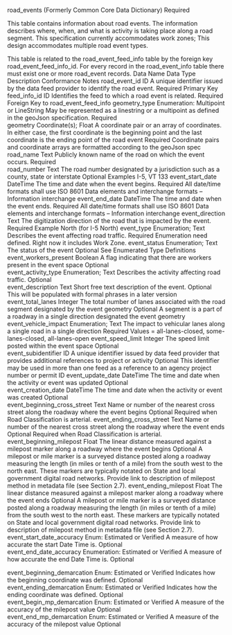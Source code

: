road_events (Formerly Common Core Data Dictionary)
Required

This table contains information about road events.  The information describes where, when, and what is activity is taking place along a road segment. This specification currently accommodates work zones; This design accommodates multiple road event types.

This table is related to the road_event_feed_info table by the foreign key road_event_feed_info_id.  For every record in the road_event_info table there must exist one or more road_event records.
Data Name	Data Type	Description	Conformance	Notes
road_event_id	ID	A unique identifier issued by the data feed provider to identify the road event.	Required	Primary Key
feed_info_id	ID	Identifies the feed to which a road event is related.	Required	Foreign Key to road_event_feed_info
geometry_type	Enumeration:
Multipoint or 
LineString	May be represented as a linestring or a multipoint as defined in the geoJson specification.	Required	
geometry	Coordinate(s);
Float	A coordinate pair or an array of coordinates.  In either case, the first coordinate is the beginning point and the last coordinate is the ending point of the road event	Required	Coordinate pairs and coordinate arrays are formatted according to the geoJson spec
road_name	Text	Publicly known name of the road on which the event occurs.	Required	
road_number	Text	The road number designated by a jurisdiction such as a county, state or interstate	Optional	Examples I-5, VT 133
event_start_date	DateTime	The time and date when the event begins.	Required	All date/time formats shall use ISO 8601 Data elements and interchange formats – Information interchange
event_end_date	DateTime	The time and date when the event ends.	Required	All date/time formats shall use ISO 8601 Data elements and interchange formats – Information interchange
event_direction	Text	The digitization direction of the road that is impacted by the event.	Required	Example North (for I-5 North)
event_type	Enumeration;
Text	Describes the event affecting road traffic.	Required	Enumeration need defined.  Right now it includes Work Zone.
event_status	Enumeration;
Text	The status of the event	Optional	See Enumerated Type Definitions
event_workers_present	Boolean	A flag indicating that there are workers present in the event space	Optional	
event_activity_type	Enumeration;
Text	Describes the activity affecting road traffic.	Optional	
event_description	Text	Short free text description of the event.	Optional	This will be populated with formal phrases in a later version
event_total_lanes	Integer	The total number of lanes associated with the road segment designated by the event geometry	Optional	A segment is a part of a roadway in a single direction designated the event geometry
event_vehicle_impact	Enumeration;
Text	The impact to vehicular lanes along a single road in a single direction	Required	Values = all-lanes-closed, some-lanes-closed, all-lanes-open
event_speed_limit	Integer	The speed limit posted within the event space	Optional	
event_subidentifier	ID	A unique identifier issued by data feed provider that provides additional references to project or activity	Optional	This identifier may be used in more
than one feed as a reference to an
agency project number or permit ID
event_update_date	DateTime	The time and date when the activity or event was updated	Optional	
event_creation_date	DateTime	The time and date when the activity or event was created	Optional	
event_beginning_cross_street	Text	Name or number of the nearest cross street along the roadway where the event begins	Optional	Required when Road
Classification is arterial.
event_ending_cross_street	Text	Name or number of the nearest cross street along the roadway where the event ends	Optional	Required when Road
Classification is arterial.
event_beginning_milepost	Float	The linear distance measured against a milepost marker along a roadway where the event begins	Optional	A milepost or mile marker is a surveyed distance posted along a roadway measuring the length (in miles or tenth of a mile) from the south west to the north east. These markers are typically notated on State and local government digital road networks. Provide link to description of milepost method in metadata file (see Section 2.7).
event_ending_milepost	Float	The linear distance measured against a milepost marker along a roadway where
the event ends	Optional	A milepost or mile marker is a surveyed distance posted along a roadway measuring the length (in miles or tenth of a mile) from the south west to the north east. These markers are typically notated on State and local government digital road
networks. Provide link to description of milepost method in metadata file (see Section 2.7).
event_start_date_accuracy	Enum:
Estimated or Verified	A measure of how accurate the start Date Time is.	Optional	
event_end_date_accuracy	Enumeration:
Estimated or Verified	A measure of how accurate the end Date Time is.	Optional 
	
event_beginning_demarcation	Enum:
Estimated or Verified	Indicates how the beginning coordinate was defined.	Optional	
event_ending_demarcation	Enum:
Estimated or Verified	Indicates how the ending coordinate was defined.	Optional	
event_begin_mp_demarcation	Enum:
Estimated or Verified	A measure of the accuracy of the milepost value	Optional	
event_end_mp_demarcation	Enum:
Estimated or Verified	A measure of the accuracy of the milepost value	Optional	
